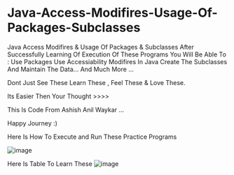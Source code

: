 # Java-Access-Modifires-Usage-Of-Packages-Subclasses
Java Access Modifires &amp; Usage Of Packages &amp; Subclasses
After Successfully Learning Of Execution Of These Programs You Will Be Able To :
Use Packages 
Use Accessiability Modifires In Java
Create The Subclasses And Maintain The Data...
And Much More ...

Dont Just See These Learn These , Feel These & Love These.

Its Easier Then Your Thought >>>>

This Is Code From Ashish Anil Waykar ...

Happy Journey :)

Here Is How To Execute and Run These Practice Programs 

![image](https://user-images.githubusercontent.com/81794601/159312172-a5cfe1ca-98e5-4010-bc31-fc180b0fc4a9.png)

Here Is Table To Learn These 
![image](https://user-images.githubusercontent.com/81794601/159320087-9564cb01-9936-4d99-bcaf-882e481ab67a.png)

